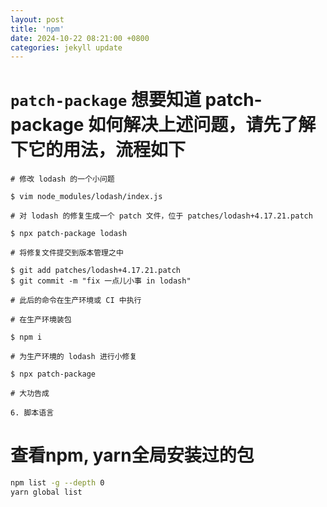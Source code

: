 ```yaml
---
layout: post
title: 'npm'
date: 2024-10-22 08:21:00 +0800
categories: jekyll update
---
```


# `patch-package` 想要知道 patch-package 如何解决上述问题，请先了解下它的用法，流程如下

```
# 修改 lodash 的一个小问题

$ vim node_modules/lodash/index.js

# 对 lodash 的修复生成一个 patch 文件，位于 patches/lodash+4.17.21.patch

$ npx patch-package lodash

# 将修复文件提交到版本管理之中

$ git add patches/lodash+4.17.21.patch
$ git commit -m "fix 一点儿小事 in lodash"

# 此后的命令在生产环境或 CI 中执行

# 在生产环境装包

$ npm i

# 为生产环境的 lodash 进行小修复

$ npx patch-package

# 大功告成

6. 脚本语言
```

# 查看npm, yarn全局安装过的包

```bash
npm list -g --depth 0
yarn global list
```
